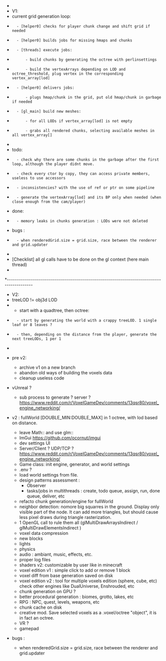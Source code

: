 *
* V1:
*	current grid generation loop:
*		- [helper0] checks for player chunk change and shift grid if needed
*		- [helper0] builds jobs for missing hmaps and chunks
*		- [threads] execute jobs:
*			- build chunks by generating the octree with perlinsettings
*			- build the vertexArrays depending on LOD and octree_threshold, plug vertex in the corresponding vertex_array[lod]
*		- [helper0] delivers jobs:
*			- plugs hmap/chunk in the grid, put old hmap/chunk in garbage if needed
*		- [gl_main] build new meshes:
*			- for all LODs if vertex_array[lod] is not empty
*			- grabs all rendered chunks, selecting available meshes in all vertex_array[]
*
*	todo:
*		- check why there are some chunks in the garbage after the first loop, although the player didnt move.
*		- check every ctor by copy, they can access private members, useless to use accessors
*		- inconsistencies? with the use of ref or ptr on some pipeline
*		- generate the vertexArray[lod] and its BP only when needed (when close enough from the cam/player)
*	done:
*		- memory leaks in chunks generation : LODs were not deleted
*	bugs :
*		- when renderedGrid.size = grid.size, race between the renderer and grid.updater
*
*	[Checklist] all gl calls have to be done on the gl context (here main thread)
*
*-------------------------------------------------------------------------------------------
*	V2:
*	treeLOD != obj3d LOD
*	- start with a quadtree, then octree:
*		- start by generating the world with a crappy treeLOD. 1 single leaf or 8 leaves ?
*		- then, depending on the distance from the player, generate the next treeLODs, 1 per 1
*

- pre v2:
    - archive v1 on a new branch
    - abandon old ways of building the voxels data
    - cleanup useless code
- vUnreal ?
    - sub process to generate ? server ? https://www.reddit.com/r/VoxelGameDev/comments/13qsr80/voxel_engine_networking/
- v2 : fullWorld [DOUBLE_MIN:DOUBLE_MAX] in 1 octree, with lod based on distance.
    - leave Math:: and use glm::
    - ImGui https://github.com/ocornut/imgui
    - dev settings UI
    - Server/Client ? UDP/TCP ? https://www.reddit.com/r/VoxelGameDev/comments/13qsr80/voxel_engine_networking/
    - Game class: init engine, generator, and world settings
    - .env ?
    - load world settings from file.
    - design patterns assessment :
        - Observer
        - tasks/jobs in multithreads : create, todo queue, assign, run, done queue, deliver, etc
    - refacto chunk generation/engine for fullWorld
    - neighbor detection: nomore big squarres in the ground. Display only visible part of the node. It can add more triangles, but should cause less pixel draws during triangle rasterization.
    - 1 OpenGL call to rule them all (glMultiDrawArraysIndirect / glMultiDrawElementsIndirect )
    - voxel data compression
    - new blocks
    - lights
    - physics
    - audio : ambiant, music, effects, etc.
    - proper log files 
    - shaders v2: customizable by user like in minecraft
    - voxel edition v1 : simple click to add or remove 1 block
    - voxel diff from base generation saved on disk
    - voxel edition v2 : tool for multiple voxels edition (sphere, cube, etc) check other engines like DualUniverse, Enshrouded, etc
    - chunk generation on GPU ?
    - better procedural generation : biomes, grotto, lakes, etc
    - RPG : NPC, quest, levels, weapons, etc
    - chunk cache on disk
    - creative mod. Save selected voxels as a .voxel/octree "object", it is in fact an octree.
    - VR ?
    - gamepad

- bugs :
    - when renderedGrid.size = grid.size, race between the renderer and grid.updater